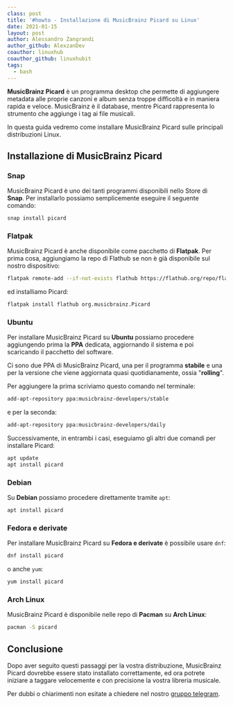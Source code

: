 ```yaml
---
class: post
title: '#howto - Installazione di MusicBrainz Picard su Linux'
date: 2021-01-15
layout: post
author: Alessandro Zangrandi
author_github: AlexzanDev
coauthor: linuxhub
coauthor_github: linuxhubit
tags:
  - bash
---
```

**MusicBrainz Picard** è un programma desktop che permette di aggiungere metadata alle proprie canzoni e album senza troppe difficoltà e in maniera rapida e veloce. MusicBrainz è il database, mentre Picard rappresenta lo strumento che aggiunge i tag ai file musicali.

In questa guida vedremo come installare MusicBrainz Picard sulle principali distribuzioni Linux.

## Installazione di MusicBrainz Picard

### Snap

MusicBrainz Picard è uno dei tanti programmi disponibili nello Store di **Snap**. Per installarlo possiamo semplicemente eseguire il seguente comando:

```bash
snap install picard
```

### Flatpak

MusicBrainz Picard è anche disponibile come pacchetto di **Flatpak**. Per prima cosa, aggiungiamo la repo di Flathub se non è già disponibile sul nostro dispositivo:

```bash
flatpak remote-add --if-not-exists flathub https://flathub.org/repo/flathub.flatpakrepo
```

ed installiamo Picard:

```bash
flatpak install flathub org.musicbrainz.Picard
```

### Ubuntu

Per installare MusicBrainz Picard su **Ubuntu** possiamo procedere aggiungendo prima la **PPA** dedicata, aggiornando il sistema e poi scaricando il pacchetto del software.

Ci sono due PPA di MusicBrainz Picard, una per il programma **stabile** e una per la versione che viene aggiornata quasi quotidianamente, ossia "**rolling**".

Per aggiungere la prima scriviamo questo comando nel terminale:

```bash
add-apt-repository ppa:musicbrainz-developers/stable
```

e per la seconda:

```bash
add-apt-repository ppa:musicbrainz-developers/daily
```

Successivamente, in entrambi i casi, eseguiamo gli altri due comandi per installare Picard:

```bash
apt update
apt install picard
```

### Debian

Su **Debian** possiamo procedere direttamente tramite `apt`:

```bash
apt install picard
```

### Fedora e derivate

Per installare MusicBrainz Picard su **Fedora e derivate** è possibile usare `dnf`:

```bash
dnf install picard
```

o anche `yum`:

```bash
yum install picard
```

### Arch Linux

MusicBrainz Picard è disponibile nelle repo di **Pacman** su **Arch Linux**:

```bash
pacman -S picard
```

## Conclusione

Dopo aver seguito questi passaggi per la vostra distribuzione, MusicBrainz Picard dovrebbe essere stato installato correttamente, ed ora potrete iniziare a taggare velocemente e con precisione la vostra libreria musicale.


Per dubbi o chiarimenti non esitate a chiedere nel nostro <a href="https://t.me/linuxpeople">gruppo telegram</a>.